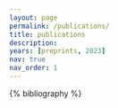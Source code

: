 ```yaml
---
layout: page
permalink: /publications/
title: publications
description: 
years: [preprints, 2023]
nav: true
nav_order: 1
---
```

<!-- _pages/publications.md -->

<div class="publications">

{% bibliography %}

</div>
